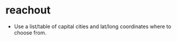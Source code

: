 reachout
========

* Use a list/table of capital cities and lat/long coordinates where to choose from.
